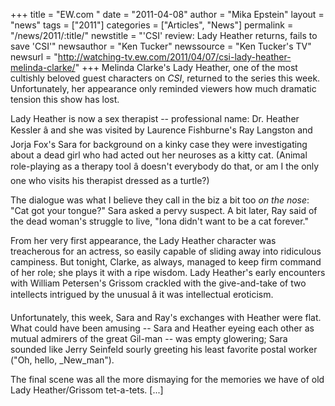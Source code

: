 +++
title = "EW.com "
date = "2011-04-08"
author = "Mika Epstein"
layout = "news"
tags = ["2011"]
categories = ["Articles", "News"]
permalink = "/news/2011/:title/"
newstitle = "'CSI' review: Lady Heather returns, fails to save 'CSI'"
newsauthor = "Ken Tucker"
newssource = "Ken Tucker's TV"
newsurl = "http://watching-tv.ew.com/2011/04/07/csi-lady-heather-melinda-clarke/"
+++
 Melinda Clarke's Lady Heather, one of the most cultishly beloved guest characters on *CSI*, returned to the series this week. Unfortunately, her appearance only reminded viewers how much dramatic tension this show has lost.

Lady Heather is now a sex therapist -- professional name: Dr. Heather Kessler â and she was visited by Laurence Fishburne's Ray Langston and Jorja Fox's Sara for background on a kinky case they were investigating about a dead girl who had acted out her neuroses as a kitty cat. (Animal role-playing as a therapy tool â doesn't everybody do that, or am I the only one who visits his therapist dressed as a turtle?)

The dialogue was what I believe they call in the biz a bit too *on the nose*: "Cat got your tongue?" Sara asked a pervy suspect. A bit later, Ray said of the dead woman's struggle to live, "Iona didn't want to be a cat forever."

From her very first appearance, the Lady Heather character was treacherous for an actress, so easily capable of sliding away into ridiculous campiness. But tonight, Clarke, as always, managed to keep firm command of her role; she plays it with a ripe wisdom. Lady Heather's early encounters with William Petersen's Grissom crackled with the give-and-take of two intellects intrigued by the unusual â it was intellectual eroticism.

Unfortunately, this week, Sara and Ray's exchanges with Heather were flat. What could have been amusing -- Sara and Heather eyeing each other as mutual admirers of the great Gil-man -- was empty glowering; Sara sounded like Jerry Seinfeld sourly greeting his least favorite postal worker ("Oh, hello, _New_man").

The final scene was all the more dismaying for the memories we have of old Lady Heather/Grissom tet-a-tets. [...]  
